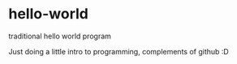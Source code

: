# hello-world
traditional hello world program

Just doing a little intro to programming, complements of github :D
